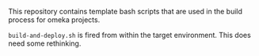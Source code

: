 This repository contains template bash scripts that are used in the build process for omeka projects.

`build-and-deploy.sh` is fired from within the target environment. This does need some rethinking.
